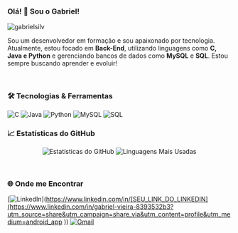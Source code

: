### Olá! 👋 Sou o Gabriel!

<p align="left"> <img src="https://komarev.com/ghpvc/?username=gabrielsilv&label=Profile%20views&color=0e75b6&style=flat" alt="gabrielsilv" /> </p>

Sou um desenvolvedor em formação e sou apaixonado por tecnologia. Atualmente, estou focado em **Back-End**, utilizando linguagens como **C, Java e Python** e gerenciando bancos de dados como **MySQL** e **SQL**. Estou sempre buscando aprender e evoluir!

<br>

### 🛠️ Tecnologias & Ferramentas

<img src="https://img.shields.io/badge/C-00599C?style=for-the-badge&logo=c&logoColor=white" alt="C" />
<img src="https://img.shields.io/badge/Java-007396?style=for-the-badge&logo=java&logoColor=white" alt="Java" />
<img src="https://img.shields.io/badge/Python-14354C?style=for-the-badge&logo=python&logoColor=white" alt="Python" />
<img src="https://img.shields.io/badge/MySQL-005C84?style=for-the-badge&logo=mysql&logoColor=white" alt="MySQL" />
<img src="https://img.shields.io/badge/SQL-336791?style=for-the-badge&logo=sqlite&logoColor=white" alt="SQL" />

<br>

### 📈 Estatísticas do GitHub

<p align="center">
  <img src="https://github-readme-stats.vercel.app/api?username=gabrielsilv&show_icons=true&theme=dark" alt="Estatísticas do GitHub" />
  <img src="https://github-readme-stats.vercel.app/api/top-langs/?username=gabrielsilv&layout=compact&theme=dark" alt="Linguagens Mais Usadas" />
</p>

<br>

### 🌐 Onde me Encontrar

[![LinkedIn](https://img.shields.io/badge/LinkedIn-0077B5?style=for-the-badge&logo=linkedin&logoColor=white)](https://www.linkedin.com/in/[SEU_LINK_DO_LINKEDIN](https://www.linkedin.com/in/gabriel-vieira-8393532b3?utm_source=share&utm_campaign=share_via&utm_content=profile&utm_medium=android_app ))
[![Gmail](https://img.shields.io/badge/Gmail-D14836?style=for-the-badge&logo=gmail&logoColor=white)](mailto:gabrivf625@gmail.com)
